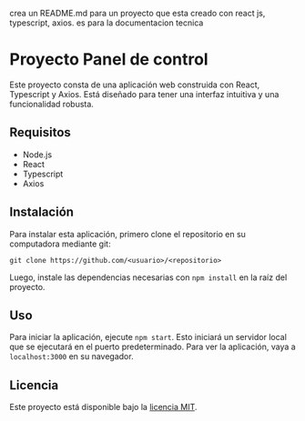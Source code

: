 crea un README.md para un proyecto que esta creado con react js, typescript, axios. es para la documentacion tecnica

# Proyecto Panel de control

Este proyecto consta de una aplicación web construida con React, Typescript y Axios. Está diseñado para tener una interfaz intuitiva y una funcionalidad robusta.

## Requisitos

- Node.js
- React
- Typescript
- Axios

## Instalación

Para instalar esta aplicación, primero clone el repositorio en su computadora mediante git:

```
git clone https://github.com/<usuario>/<repositorio>
```

Luego, instale las dependencias necesarias con `npm install` en la raíz del proyecto.

## Uso

Para iniciar la aplicación, ejecute `npm start`. Esto iniciará un servidor local que se ejecutará en el puerto predeterminado. Para ver la aplicación, vaya a `localhost:3000` en su navegador.

## Licencia
Este proyecto está disponible bajo la [licencia MIT](./LICENSE).